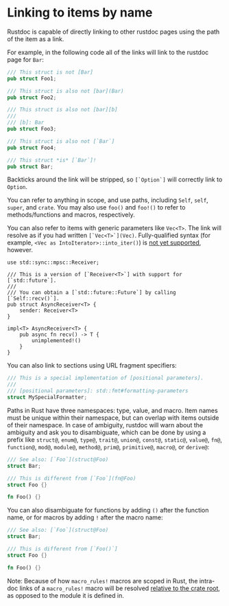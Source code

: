 # Linking to items by name

Rustdoc is capable of directly linking to other rustdoc pages using the path of
the item as a link.

For example, in the following code all of the links will link to the rustdoc page for `Bar`:

```rust
/// This struct is not [Bar]
pub struct Foo1;

/// This struct is also not [bar](Bar)
pub struct Foo2;

/// This struct is also not [bar][b]
///
/// [b]: Bar
pub struct Foo3;

/// This struct is also not [`Bar`]
pub struct Foo4;

/// This struct *is* [`Bar`]!
pub struct Bar;
```

Backticks around the link will be stripped, so ``[`Option`]`` will correctly
link to `Option`.

You can refer to anything in scope, and use paths, including `Self`, `self`,
`super`, and `crate`. You may also use `foo()` and `foo!()` to refer to methods/functions and macros, respectively.

You can also refer to items with generic parameters like `Vec<T>`. The link will
resolve as if you had written ``[`Vec<T>`](Vec)``. Fully-qualified syntax (for example,
`<Vec as IntoIterator>::into_iter()`) is [not yet supported][fqs-issue], however.

[fqs-issue]: https://github.com/rust-lang/rust/issues/74563

```rust,edition2018
use std::sync::mpsc::Receiver;

/// This is a version of [`Receiver<T>`] with support for [`std::future`].
///
/// You can obtain a [`std::future::Future`] by calling [`Self::recv()`].
pub struct AsyncReceiver<T> {
    sender: Receiver<T>
}

impl<T> AsyncReceiver<T> {
    pub async fn recv() -> T {
        unimplemented!()
    }
}
```

You can also link to sections using URL fragment specifiers:

```rust
/// This is a special implementation of [positional parameters].
///
/// [positional parameters]: std::fmt#formatting-parameters
struct MySpecialFormatter;
```

Paths in Rust have three namespaces: type, value, and macro. Item names must be
unique within their namespace, but can overlap with items outside of their
namespace. In case of ambiguity, rustdoc will warn about the ambiguity and ask you to disambiguate, which can be done by using a prefix like `struct@`, `enum@`, `type@`, `trait@`, `union@`, `const@`, `static@`, `value@`, `fn@`, `function@`, `mod@`, `module@`, `method@`, `prim@`, `primitive@`, `macro@`, or `derive@`:

```rust
/// See also: [`Foo`](struct@Foo)
struct Bar;

/// This is different from [`Foo`](fn@Foo)
struct Foo {}

fn Foo() {}
```

You can also disambiguate for functions by adding `()` after the function name,
or for macros by adding `!` after the macro name:

```rust
/// See also: [`Foo`](struct@Foo)
struct Bar;

/// This is different from [`Foo()`]
struct Foo {}

fn Foo() {}
```

Note: Because of how `macro_rules!` macros are scoped in Rust, the intra-doc links of a `macro_rules!` macro will be resolved [relative to the crate root][#72243], as opposed to the module it is defined in.

[#72243]: https://github.com/rust-lang/rust/issues/72243
